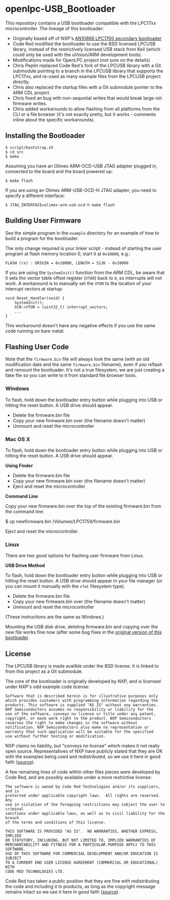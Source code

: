 openlpc-USB_Bootloader
======================

This repository contains a USB bootloader compatible with the LPC17xx
microcontroller. The lineage of this bootloader:

* Originally based off of NXP's [AN10866 LPC1700 secondary
  bootloader](http://www.lpcware.com/content/nxpfile/an10866-lpc1700-secondary-usb-bootloader)
* Code Red modified the bootloader to use the BSD licensed LPCUSB library,
  instead of the restrictively licensed USB stack from Keil (which could only be
  used with the uVision/ARM development tools).
* Modifications made for OpenLPC project (not sure on the details)
* Chris Peplin replaced Code Red's fork of the LPCUSB library with a Git
  submodule pointing to a branch in the LPCUSB library that supports the
  LPC17xx, and re-used as many example files from the LPCUSB project directly.
* Chris also replaced the startup files with a Git submodule pointer to the ARM
  CDL project.
* Chris fixed an bug with non-sequntial writes that would break large-ish
  firmware writes.
* Chris added workarounds to allow flashing from all platforms from the CLI or a
  file browser (it's not exactly pretty, but it works - comments inline about
  the specific workarounds).

## Installing the Bootloader

    $ script/bootstrap.sh
    $ cd src
    $ make

Assuming you have an Olimex ARM-OCD-USB JTAG adapter plugged in, connected to
the board and the board powered up:

    $ make flash

If you are using an Olimex ARM-USB-OCD-H JTAG adapter, you need to specify a different interface:

    $ JTAG_INTERFACE=olimex-arm-usb-ocd-h make flash

## Building User Firmware

See the simple program in the `example` directory for an example of how to build
a program for the bootloader.

The only change required is your linker script - instead of starting the user
program at flash memory location 0, start it at `0x10000`, e.g.:

    FLASH (rx) : ORIGIN = 0x10000, LENGTH = 512K - 0x10000

If you are using the `SystemInit()` function from the ARM CDL, be aware that it
sets the vector table offset register (`VTOR`) back to `0`, so interrupts will
not work. A workaround is to manually set the `VTOR` to the location of your
interrupt vectors at startup:

    void Reset_Handler(void) {
        SystemInit();
        SCB->VTOR = (uint32_t) interrupt_vectors;
        ...
    }

This workaround doesn't have any negative effects if you use the same code
running on bare metal.

## Flashing User Code

Note that the `firmware.bin` file will always look the same (with an old
modification date and the same `firmware.bin` filename), even if you reflash and
remount the bootloader. It's not a true filesystem, we are just creating a fake
file so you can write to it from standard file browser tools.

### Windows

To flash, hold down the bootloader entry button while plugging into USB or
hitting the reset button. A USB drive should appear.

* Delete the firmware.bin file
* Copy your new firmware.bin over (the filename doesn't matter)
* Unmount and reset the microcontroller

### Mac OS X

To flash, hold down the bootloader entry button while plugging into USB or
hitting the reset button. A USB drive should appear.

**Using Finder**

* Delete the firmware.bin file
* Copy your new firmware.bin over (the filename doesn't matter)
* Eject and reset the microcontroller

**Command Line**

Copy your new firmware.bin over the top of the existing firmware.bin from the
command line:

  $ cp newfirmware.bin /Volumes/LPC1759/firmware.bin

Eject and reset the microcontroller.

### Linux

There are two good options for flashing user firmware from Linux.

**USB Drive Method**

To flash, hold down the bootloader entry button while plugging into USB or
hitting the reset button. A USB drive should appear in your file manager (or you
can mount it manually with the `vfat` filesystem type).

* Delete the firmware.bin file
* Copy your new firmware.bin over (the filename doesn't matter)
* Unmount and reset the microcontroller

(These instructions are the same as Windows.)

Mounting the USB disk drive, deleting firmware.bin and copying over the new file
works fine now (after some bug fixes in the [original version of this
bootloader](http://dangerousprototypes.com/docs/LPC_ARM_quick_start#Bootloaders).

## License

The LPCUSB library is made availble under the BSD license. It is linked to from
this project as a Git submodule.

The core of the bootloader is originally developed by NXP, and is licensed under
NXP's odd example code license:

    Software that is described herein is for illustrative purposes only
    which provides customers with programming information regarding the
    products. This software is supplied "AS IS" without any warranties.
    NXP Semiconductors assumes no responsibility or liability for the
    use of the software, conveys no license or title under any patent,
    copyright, or mask work right to the product. NXP Semiconductors
    reserves the right to make changes in the software without
    notification. NXP Semiconductors also make no representation or
    warranty that such application will be suitable for the specified
    use without further testing or modification.

NXP claims no liability, but "conveys no license" which makes it not really open
source. Representatives of NXP have publicly stated that they are OK with the
examples being used and redistributed, so we use it here in good faith
([source](http://knowledgebase.nxp.com/showthread.php?t=2514&langid=2)).

A few remaining lines of code within other files pieces were developed by Code
Red, and are possibly available under a more restrictive license:

    The software is owned by Code Red Technologies and/or its suppliers, and is
    protected under applicable copyright laws.  All rights are reserved.  Any
    use in violation of the foregoing restrictions may subject the user to criminal
    sanctions under applicable laws, as well as to civil liability for the breach
    of the terms and conditions of this license.

    THIS SOFTWARE IS PROVIDED "AS IS".  NO WARRANTIES, WHETHER EXPRESS, IMPLIED
    OR STATUTORY, INCLUDING, BUT NOT LIMITED TO, IMPLIED WARRANTIES OF
    MERCHANTABILITY AND FITNESS FOR A PARTICULAR PURPOSE APPLY TO THIS SOFTWARE.
    USE OF THIS SOFTWARE FOR COMMERCIAL DEVELOPMENT AND/OR EDUCATION IS SUBJECT
    TO A CURRENT END USER LICENSE AGREEMENT (COMMERCIAL OR EDUCATIONAL) WITH
    CODE RED TECHNOLOGIES LTD.

Code Red has taken a public position that they are fine with redistributing the
code and including it in products, as long as the copyright message remains
intact so we use it here in good faith
([source](http://knowledgebase.nxp.trimm.net/showthread.php?p=12830)).
